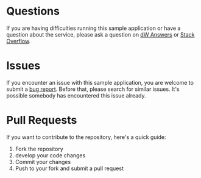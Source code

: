 # Questions

If you are having difficulties running this sample application or have a question about the service, please ask a question on [dW Answers](https://developer.ibm.com/answers/questions/ask/?topics=watson) or [Stack Overflow](http://stackoverflow.com/questions/ask?tags=ibm-watson).

# Issues

If you encounter an issue with this sample application, you are welcome to submit a [bug report](https://github.com/watson-developer-cloud/retrieve-and-rank-java/issues). Before that, please search for similar issues. It's possible somebody has encountered this issue already.

# Pull Requests

If you want to contribute to the repository, here's a quick guide:

1. Fork the repository
1. develop your code changes
1. Commit your changes
1. Push to your fork and submit a pull request
